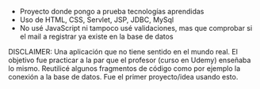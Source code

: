 - Proyecto donde pongo a prueba tecnologías aprendidas
- Uso de HTML, CSS, Servlet, JSP, JDBC, MySql
- No usé JavaScript ni tampoco usé validaciones, mas que comprobar si el mail a registrar ya existe en la base de datos

DISCLAIMER: Una aplicación que no tiene sentido en el mundo real. El objetivo fue practicar a la par que el profesor (curso en Udemy) enseñaba lo mismo. Reutilicé algunos fragmentos de código como por ejemplo la conexión a la base de datos. Fue el primer proyecto/idea usando esto.
